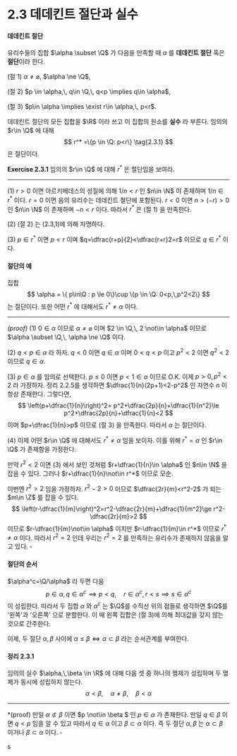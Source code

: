 2.3 데데킨트 절단과 실수
===



#### 데데킨트 절단

유리수들의 집합 $\alpha \subset \Q$ 가 다음을 만족할 때 $\alpha$ 를 **데데킨트 절단** 혹은 **절단**이라 한다.

(절 1) $\alpha \ne \varnothing$, $\alpha \ne \Q$, 

(절 2) $p \in \alpha,\, q\in \Q,\, q<p \implies q\in \alpha$, 

(절 3) $p\in \alpha \implies \exist r\in \alpha,\, p<r$.



데데킨트 절단의 모든 집합을 $\R$ 이라 쓰고 이 집합의 원소를 **실수** 라 부른다. 임의의 $r\in \Q$ 에 대해
$$
r^* =\{p \in \Q: p<r\} \tag{2.3.1}
$$
은 절단이다.



<b>Exercise 2.3.1</b> 임의의 $r\in \Q$ 에 대해 $r^*$ 은 절단임을 보여라.

---

(1) $r>0$ 이면 아르키메데스의 성질에 의해 $1/n<r$ 인 $n\in \N$ 이 존재하며 $1/n\in r^*$ 이다. $r=0$ 이면 음의 유리수는 데데킨트 절단에 포함된다. $r<0$ 이면 $n>(-r)>0$ 인 $n\in \N$ 이 존재하며 $-n<r$ 이다. 따라서 $r^*$ 은 (절 1) 을 만족한다.

(2) (절 2) 는 (2.3,1)에 의해 자명하다.

(3) $p\in r^*$ 이면 $p<r$ 이며 $q=\dfrac{r+p}{2}<\dfrac{r+r}2=r$ 이므로 $q\in r^*$ 이다. 



#### 절단의 예

집합
$$
\alpha = \{ p\in\Q : p \le 0\}\cup \{p \in \Q: 0<p,\,p^2<2\}
$$
는 절단이다. 또한 어떤 $r^*$ 에 대해서도 $r^* \ne \alpha$ 이다. 

---

*(proof)* (1) $0\in \alpha$ 이므로 $\alpha \ne \varnothing$ 이며 $2 \in \Q,\, 2 \not\in \alpha$ 이므로 $\alpha \subset \Q,\, \alpha \ne \Q$ 이다. 

(2) $q< p\in \alpha$ 라 하자. $q<0$ 이면 $q \in \alpha$ 이며 $0<q<p$ 이고 $p^2<2$ 이면 $q^2<2$ 이므로 $q \in \alpha$.

(3) $p\in \alpha$ 를 임의로 선택한다. $p\le 0$ 이면 $p<1\in \alpha$ 이므로 O.K. 이제 $p>0,\, p^2<2$ 라 가정하자. 정리 2.2.5를 생각하면 $\dfrac{1}{n}(2p+1)<2-p^2$ 인 자연수 $n$ 이 항상 존재한다. 그렇다면,
$$
\left(p+\dfrac{1}{n}\right)^2= p^2+\dfrac{2p}{n}+\dfrac{1}{n^2}\le p^2+\dfrac{2p}{n}+\dfrac{1}{n}<2
$$
이며 $p+\dfrac{1}{n}>p$ 이므로 (절 3) 을 만족한다. 따라서 $\alpha$ 는 절단이다. 

(4) 이제 어떤 $r\in \Q$ 에 대해서도 $r^* \ne \alpha$ 임을 보이자. 이를 위해 $r^*=\alpha$ 인 $r\in \Q$ 가 존재함을 가정한다.

만약 $r^2<2$ 이면 (3) 에서 보인 것처럼 $r+\dfrac{1}{n}\in \alpha$ 인 $n\in \N$ 을 잡을 수 있다. 그러나 $r+\dfrac{1}{n}\not\in r^*$ 이므로 모순. 

이번엔 $r^2>2$ 임을 가정하자.  $r^2-2>0$ 이므로 $\dfrac{2r}{m}<r^2-2$ 가 되는 $m\in \Z$ 를 잡을 수 있다.
$$
\left(r-\dfrac{1}{m}\right)^2=r^2-\dfrac{2r}{m}+\dfrac{1}{m^2}\ge r^2-\dfrac{2r}{m}>2
$$
이므로 $r-\dfrac{1}{m}\not\in \alpha$ 이지만 $r-\dfrac{1}{m}\in r^*$ 이므로 $r^* \ne \alpha$ 이다. 따라서 $r^2=2$ 인데 우리는 $r^2=2$ 를 만족하는 유리수가 존재하지 않음을 알고 있다. $\square$



#### 절단의 순서

$\alpha^c=\Q/\alpha$ 라 두면 다음
$$
p\in \alpha,\, q\in \alpha^c \implies p<q,\quad r\in \alpha^c,\, r<s \implies s\in \alpha^c
$$
이 성립한다. 따라서 두 집합 $\alpha$ 와 $\alpha^c$ 는 $\Q$를 수직선 위의 점들로 생각하면 $\Q$를 '왼쪽'과 '오른쪽' 으로 분할한다. 이 때 왼쪽 집합은 (절 3)에 의해 최대값을 갖지 않는 것으로 간주한다.



이제, 두 절단 $\alpha,\,\beta$ 사이에 $\alpha \le \beta \iff \alpha \subset \beta$ 라는 순서관계를 부여한다. 



#### 정리 2.3.1

임의의 실수 $\alpha,\,\beta \in \R$ 에 대해 다음 셋 중 하나의 명제가 성립하며 두 명제가 동시에 성립하지 않는다.
$$
\alpha < \beta,\quad \alpha \ne \beta,\quad \beta <\alpha
$$

----

*(proof) 만일 $\alpha \not\subset \beta$ 이면 $p \not\in \beta $ 인 $p \in \alpha$ 가 존재한다. 만일 $q\in \beta$ 이면 $q<p$ 임을 알 수 있고 따라서 $q\in \alpha$ 이고 $\beta \subset \alpha$ 이다. 즉 두 절단 $\alpha,\,\beta$ 는 $\alpha \subset \beta$ 이거나 $\beta \subset \alpha$ 이다. $\square$



s